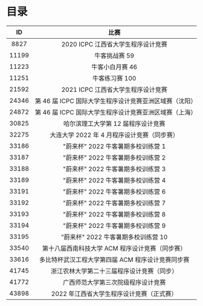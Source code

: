 # 目录

|  ID   |                          比赛                          |
| :---: | :----------------------------------------------------: |
| 8827  |           2020 ICPC 江西省大学生程序设计竞赛           |
| 11199 |                     牛客挑战赛 59                      |
| 11223 |                    牛客小白月赛 46                     |
| 11251 |                     牛客练习赛 100                     |
| 21592 |           2021 ICPC 江西省大学生程序设计竞赛           |
| 24346 | 第 46 届 ICPC 国际大学生程序设计竞赛亚洲区域赛（沈阳） |
| 24872 | 第 46 届 ICPC 国际大学生程序设计竞赛亚洲区域赛（上海） |
| 30825 |           哈尔滨理工大学第 12 届程序设计竞赛           |
| 32275 |      大连大学 2022 年 4 月程序设计竞赛（同步赛）       |
| 33186 |           "蔚来杯" 2022 牛客暑期多校训练营 1           |
| 33187 |           "蔚来杯" 2022 牛客暑期多校训练营 2           |
| 33188 |           "蔚来杯" 2022 牛客暑期多校训练营 3           |
| 33189 |           "蔚来杯" 2022 牛客暑期多校训练营 4           |
| 33191 |           "蔚来杯" 2022 牛客暑期多校训练营 6           |
| 33192 |           "蔚来杯" 2022 牛客暑期多校训练营 7           |
| 33193 |           "蔚来杯" 2022 牛客暑期多校训练营 8           |
| 33194 |           "蔚来杯" 2022 牛客暑期多校训练营 9           |
| 33195 |          "蔚来杯" 2022 牛客暑期多校训练营 10           |
| 33540 |    第十八届西南科技大学 ACM 程序设计竞赛（同步赛）     |
| 33616 |   多比特杯武汉工程大学第四届 ACM 程序设计竞赛同步赛    |
| 41745 |       浙江农林大学第二十三届程序设计竞赛（同步）       |
| 41772 |           广西师范大学第三次院级程序设计竞赛           |
| 43898 |       2022 年江西省大学生程序设计竞赛（正式赛）        |
